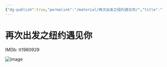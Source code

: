 ```yaml
---
{"dg-publish":true,"permalink":"/material/再次出发之纽约遇见你/","title":"再次出发之纽约遇见你"}
---
```



# 再次出发之纽约遇见你

IMDb: tt1980929

![image](https://img3.doubanio.com/view/photo/s_ratio_poster/public/p2250287733.webp)
